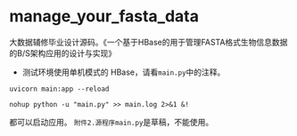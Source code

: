 # manage_your_fasta_data
大数据辅修毕业设计源码。《一个基于HBase的用于管理FASTA格式生物信息数据的B/S架构应用的设计与实现》

- 测试环境使用单机模式的 HBase，请看`main.py`中的注释。
```
uvicorn main:app --reload
```
```
nohup python -u "main.py" >> main.log 2>&1 &!
```
都可以启动应用。
`附件2.源程序main.py`是草稿，不能使用。
